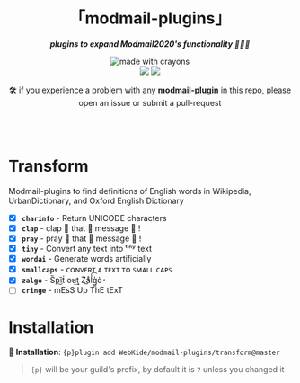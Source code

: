 <div align="center">
<h1>「modmail-plugins」</h1>
<p><b><i>plugins to expand Modmail2020's functionality 🍆💦🍑</i></b></p>
</div>


<div align="center">
<img src="http://forthebadge.com/images/badges/made-with-crayons.svg?style=for-the-badge" alt="made with crayons"><br>
<img src="https://img.shields.io/badge/python-v3.7-12a4ff?style=for-the-badge&logo=python&logoColor=12a4ff">
<img src="https://img.shields.io/badge/library-discord%2Epy-ffbb10?style=for-the-badge">

<p>🛠️ if you experience a problem with any <b>modmail-plugin</b> in this repo, please open an issue or submit a pull-request</p>
<br><br>
</div>

# Transform

Modmail-plugins to find definitions of English words in Wikipedia, UrbanDictionary, and Oxford English Dictionary

- [x] **`charinfo`** - Return UNICODE characters
- [x] **`clap`** - clap :clap: that :clap: message :clap: !
- [x] **`pray`** - pray :pray: that :pray: message :pray: !
- [x] **`tiny`** - Convert any text into ᵗⁱⁿʸ text
- [x] **`wordai`** - Generate words artificially
- [x] **`smallcaps`** - ᴄᴏɴᴠᴇʀᴛ ᴀ ᴛᴇxᴛ ᴛᴏ ꜱᴍᴀʟʟ ᴄᴀᴘꜱ
- [x] **`zalgo`** - S̏p͜ȉt́ o̕u͢ṭ Z͒̕aͣ͟l̾͡g̳̍o̓̀
- [ ] **`cringe`** - mEsS Up ThE tExT

# Installation

🔸 <b>Installation</b>: `{p}plugin add WebKide/modmail-plugins/transform@master`

> `{p}` will be your guild's prefix, by default it is **`?`** unless you changed it
